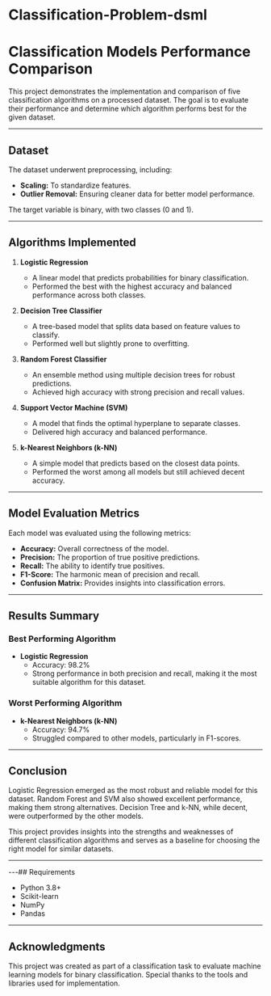 # Classification-Problem-dsml

# Classification Models Performance Comparison

This project demonstrates the implementation and comparison of five classification algorithms on a processed dataset. The goal is to evaluate their performance and determine which algorithm performs best for the given dataset.

---

## Dataset
The dataset underwent preprocessing, including:
- **Scaling:** To standardize features.
- **Outlier Removal:** Ensuring cleaner data for better model performance.

The target variable is binary, with two classes (0 and 1).

---

## Algorithms Implemented
1. **Logistic Regression**
   - A linear model that predicts probabilities for binary classification.
   - Performed the best with the highest accuracy and balanced performance across both classes.

2. **Decision Tree Classifier**
   - A tree-based model that splits data based on feature values to classify.
   - Performed well but slightly prone to overfitting.

3. **Random Forest Classifier**
   - An ensemble method using multiple decision trees for robust predictions.
   - Achieved high accuracy with strong precision and recall values.

4. **Support Vector Machine (SVM)**
   - A model that finds the optimal hyperplane to separate classes.
   - Delivered high accuracy and balanced performance.

5. **k-Nearest Neighbors (k-NN)**
   - A simple model that predicts based on the closest data points.
   - Performed the worst among all models but still achieved decent accuracy.

---



## Model Evaluation Metrics
Each model was evaluated using the following metrics:
- **Accuracy:** Overall correctness of the model.
- **Precision:** The proportion of true positive predictions.
- **Recall:** The ability to identify true positives.
- **F1-Score:** The harmonic mean of precision and recall.
- **Confusion Matrix:** Provides insights into classification errors.

---

## Results Summary
### Best Performing Algorithm
- **Logistic Regression**
  - Accuracy: 98.2%
  - Strong performance in both precision and recall, making it the most suitable algorithm for this dataset.

### Worst Performing Algorithm
- **k-Nearest Neighbors (k-NN)**
  - Accuracy: 94.7%
  - Struggled compared to other models, particularly in F1-scores.

---

## Conclusion
Logistic Regression emerged as the most robust and reliable model for this dataset. Random Forest and SVM also showed excellent performance, making them strong alternatives. Decision Tree and k-NN, while decent, were outperformed by the other models.

This project provides insights into the strengths and weaknesses of different classification algorithms and serves as a baseline for choosing the right model for similar datasets.

---



---## Requirements
- Python 3.8+
- Scikit-learn
- NumPy
- Pandas

---

## Acknowledgments
This project was created as part of a classification task to evaluate machine learning models for binary classification. Special thanks to the tools and libraries used for implementation.

